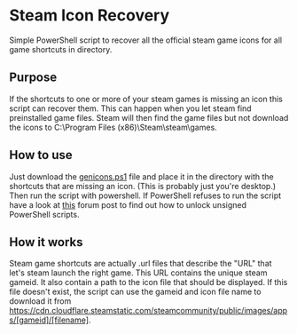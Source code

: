 # Steam Icon Recovery
Simple PowerShell script to recover all the official steam game icons for all game shortcuts in directory.

## Purpose
If the shortcuts to one or more of your steam games is missing an icon this script can recover them.
This can happen when you let steam find preinstalled game files.
Steam will then find the game files but not download the icons to C:\Program Files (x86)\Steam\steam\games.

## How to use
Just download the [genicons.ps1](https://raw.githubusercontent.com/tygerfox/steamiconrecovery/main/genicons.ps1) file and place it in the directory with the shortcuts that are missing an icon. (This is probably just you're desktop.)
Then run the script with powershell.
If PowerShell refuses to run the script have a look at [this](https://superuser.com/questions/106360/how-to-enable-execution-of-powershell-scripts) forum post to find out how to unlock unsigned PowerShell scripts.

## How it works
Steam game shortcuts are actually .url files that describe the "URL" that let's steam launch the right game.
This URL contains the unique steam gameid. It also contain a path to the icon file that should be displayed.
If this file doesn't exist, the script can use the gameid and icon file name to download it from https://cdn.cloudflare.steamstatic.com/steamcommunity/public/images/apps/[gameid]/[filename].
